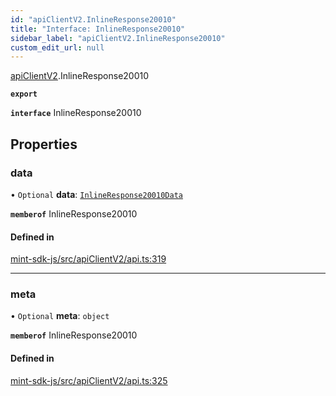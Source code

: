 ```yaml
---
id: "apiClientV2.InlineResponse20010"
title: "Interface: InlineResponse20010"
sidebar_label: "apiClientV2.InlineResponse20010"
custom_edit_url: null
---
```


[apiClientV2](../modules/apiClientV2).InlineResponse20010

**`export`**

**`interface`** InlineResponse20010

## Properties

### data

• `Optional` **data**: [`InlineResponse20010Data`](apiClientV2.InlineResponse20010Data)

**`memberof`** InlineResponse20010

#### Defined in

[mint-sdk-js/src/apiClientV2/api.ts:319](https://github.com/KyuzanInc/mint-sdk-js/blob/d2ac52e/src/apiClientV2/api.ts#L319)

___

### meta

• `Optional` **meta**: `object`

**`memberof`** InlineResponse20010

#### Defined in

[mint-sdk-js/src/apiClientV2/api.ts:325](https://github.com/KyuzanInc/mint-sdk-js/blob/d2ac52e/src/apiClientV2/api.ts#L325)
